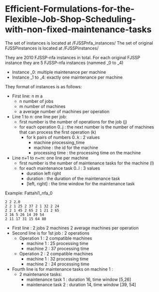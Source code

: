 # Efficient-Formulations-for-the-Flexible-Job-Shop-Scheduling-with-non-fixed-maintenance-tasks

The set of instances is located at /FJSSPnfa_instances/
The set of original FJSSPinstances is located at /FJSSPinstances/

They are 2010 FJSSP-nfa instances in total. 
For each original FJSSP instance they are 5 FJSSP-nfa instances (nammed _0 to _4)
- Instance _0: multiple maintenance per machine
- Instance _1 to _4: exactly one maintenance per machine


They format of instances is as follows:
- First line: n m a
    - n number of jobs
    - m number of machines
    - a average number of machines per operation
- Line 1 to n: one line per job:
    - first number is the number of operations for the job (j)
    - for each operation 0..j : the next number is the number of machines that can process the first operation (k)
      - for k pairs of numbers 0..k : 2 values
        - machine processing_time
        - machine : the id for the machine
        - processing time : the processing time on the machine
- Line n+1 to n+m: one line per machine
    - first number is the number of maintenance tasks for the machine (l)
    - for each maintenance task 0..l : 3 values
        - duration left right
        - duration : the duration of the maintenance task
        - [left, right] : the time window for the maintenance task



Example: Fattahi1_nfa_0
```
2 2 2.0
2 2 1 25 2 37 2 1 32 2 24 
2 2 1 45 2 65 2 1 21 2 65 
2 16 5 26 14 39 54 
2 11 17 31 15 64 80
```

- First line : 2 jobs 2 machines 2 average machines per operation
- Second line is for 1st job : 2 operations 
  - Operation 1 : 2 compatible machines 
    - machine 1 : 25 processing time
    - machine 2 : 37 processing time
  - Operation 2 : 2 compatible machines 
    - machine 1 : 32 processing time
    - machine 2 : 24 processing time
- Fourth line is for maintenance tasks on machine 1 :
  - 2 maintenance tasks:
    - maintenance task 1 : duration 16, time window [5,26]
    - maintenance task 2 : duration 14, time window [39, 54]
